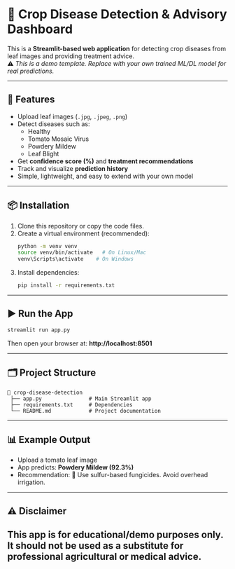 # 🌾 Crop Disease Detection & Advisory Dashboard

This is a **Streamlit-based web application** for detecting crop diseases from leaf images and providing treatment advice.  
⚠️ *This is a demo template. Replace with your own trained ML/DL model for real predictions.*

---

## 🚀 Features
- Upload leaf images (`.jpg`, `.jpeg`, `.png`)
- Detect diseases such as:
  - Healthy
  - Tomato Mosaic Virus
  - Powdery Mildew
  - Leaf Blight
- Get **confidence score (%)** and **treatment recommendations**
- Track and visualize **prediction history**
- Simple, lightweight, and easy to extend with your own model

---

## 📦 Installation

1. Clone this repository or copy the code files.
2. Create a virtual environment (recommended):
   ```bash
   python -m venv venv
   source venv/bin/activate   # On Linux/Mac
   venv\Scripts\activate    # On Windows
   ```
3. Install dependencies:
   ```bash
   pip install -r requirements.txt
   ```

---

## ▶️ Run the App

```bash
streamlit run app.py
```

Then open your browser at: **http://localhost:8501**

---

## 🗂 Project Structure

```
📂 crop-disease-detection
 ├── app.py               # Main Streamlit app
 ├── requirements.txt     # Dependencies
 └── README.md            # Project documentation
```

---

## 📊 Example Output

- Upload a tomato leaf image
- App predicts: **Powdery Mildew (92.3%)**
- Recommendation: 🌿 Use sulfur-based fungicides. Avoid overhead irrigation.

---

## ⚠️ Disclaimer

This app is **for educational/demo purposes only**.  
It should **not** be used as a substitute for professional agricultural or medical advice.
---
